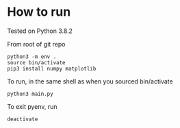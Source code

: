 # How to run
Tested on Python 3.8.2

From root of git repo
```
python3 -m env .
source bin/activate
pip3 install numpy matplotlib
```

To run, in the same shell as when you sourced bin/activate
```
python3 main.py
```

To exit pyenv, run
```
deactivate
```

